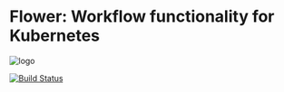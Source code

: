 # Flower: Workflow functionality for Kubernetes
![logo](http://i.imgur.com/XmxQ0BS.png)

[![Build Status](https://travis-ci.org/nov1n/kubernetes-workflow.svg?branch=master)](https://travis-ci.org/nov1n/kubernetes-workflow)
